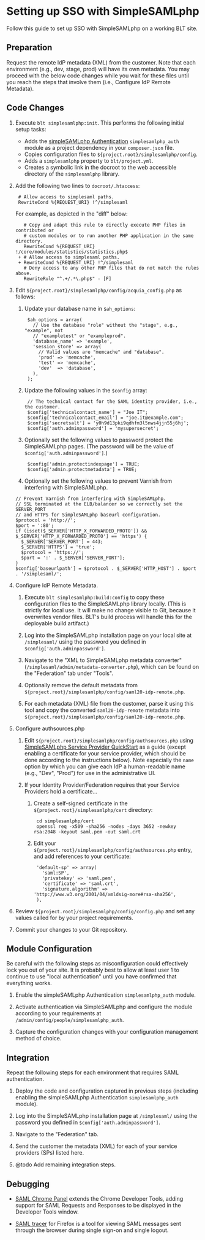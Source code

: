 # Setting up SSO with SimpleSAMLphp

Follow this guide to set up SSO with SimpleSAMLphp on a working BLT site.

## Preparation

Request the remote IdP metadata (XML) from the customer. Note that each environment (e.g., dev, stage, prod) will have its own metadata. You may proceed with the below code changes while you wait for these files until you reach the steps that involve them (i.e., Configure IdP Remote Metadata).

## Code Changes

1. Execute `blt simplesamlphp:init`. This performs the following initial setup tasks:

      * Adds the [simpleSAMLphp Authentication](https://www.drupal.org/project/simplesamlphp_auth) `simplesamlphp_auth` module as a project dependency in your `composer.json` file.
      * Copies configuration files to `${project.root}/simplesamlphp/config`.
      * Adds a `simplesamlphp` property to `blt/project.yml`.
      * Creates a symbolic link in the docroot to the web accessible directory of the `simplesamlphp` library.

1. Add the following two lines to `docroot/.htaccess`:

        # Allow access to simplesaml paths.
        RewriteCond %{REQUEST_URI} !^/simplesaml

      For example, as depicted in the "diff" below:

          # Copy and adapt this rule to directly execute PHP files in contributed or
          # custom modules or to run another PHP application in the same directory.
          RewriteCond %{REQUEST_URI} !/core/modules/statistics/statistics.php$
        + # Allow access to simplesaml paths.
        + RewriteCond %{REQUEST_URI} !^/simplesaml
          # Deny access to any other PHP files that do not match the rules above.
          RewriteRule "^.+/.*\.php$" - [F]

1. Edit `${project.root}/simplesamlphp/config/acquia_config.php` as follows:

      1. Update your database name in `$ah_options`:

              $ah_options = array(
                // Use the database "role" without the "stage", e.g., "example", not
                // "exampletest" or "exampleprod".
                'database_name' => 'example',
                'session_store' => array(
                  // Valid values are "memcache" and "database".
                  'prod' => 'memcache',
                  'test' => 'memcache',
                  'dev'  => 'database',
                ),
              );

      1. Update the following values in the `$config` array:

              // The technical contact for the SAML identity provider, i.e., the customer.
              $config['technicalcontact_name'] = "Joe IT";
              $config['technicalcontact_email'] = "joe.it@example.com";
              $config['secretsalt'] = 'y0h9d13pki9qdhfm3l5nws4jjn55j6hj';
              $config['auth.adminpassword'] = 'mysupersecret';

      1. Optionally set the following values to password protect the SimpleSAMLphp pages. (The password will be the value of `$config['auth.adminpassword']`.)

              $config['admin.protectindexpage'] = TRUE;
              $config['admin.protectmetadata'] = TRUE;
      1. Optionally set the following values to prevent Varnish from interfering with SimpleSAMLphp.
 
       // Prevent Varnish from interfering with SimpleSAMLphp.
       // SSL terminated at the ELB/balancer so we correctly set the SERVER_PORT
       // and HTTPS for SimpleSAMLphp baseurl configuration.
       $protocol = 'http://';
       $port = ':80';
       if (isset($_SERVER['HTTP_X_FORWARDED_PROTO']) && $_SERVER['HTTP_X_FORWARDED_PROTO'] == 'https') {
         $_SERVER['SERVER_PORT'] = 443;
         $_SERVER['HTTPS'] = 'true';
         $protocol = 'https://';
         $port = ':' . $_SERVER['SERVER_PORT'];
       }
       $config['baseurlpath'] = $protocol . $_SERVER['HTTP_HOST'] . $port . '/simplesaml/';

1. Configure IdP Remote Metadata.

      1. Execute `blt simplesamlphp:build:config` to copy these configuration files to the SimpleSAMLphp library locally. (This is strictly for local use. It will make no change visible to Git, because it overwrites vendor files. BLT's build process will handle this for the deployable build artifact.)

      1. Log into the SimpleSAMLphp installation page on your local site at `/simplesaml/` using the password you defined in `$config['auth.adminpassword']`.

      1. Navigate to the "XML to SimpleSAMLphp metadata converter" (`/simplesaml/admin/metadata-converter.php`), which can be found on the "Federation" tab under "Tools".

      1. Optionally remove the default metadata from `${project.root}/simplesamlphp/config/saml20-idp-remote.php`.

      1. For each metadata (XML) file from the customer, parse it using this tool and copy the converted `saml20-idp-remote` metadata into `${project.root}/simplesamlphp/config/saml20-idp-remote.php`.

1. Configure authsources.php

      1. Edit `${project.root}/simplesamlphp/config/authsources.php` using [SimpleSAMLphp Service Provider QuickStart](https://simplesamlphp.org/docs/stable/simplesamlphp-sp) as a guide (except enabling a certificate for your service provider, which should be done according to the instructions below). Note especially the `name` option by which you can give each IdP a human-readable name (e.g., "Dev", "Prod") for use in the administrative UI.

      1. If your Identity Provider/Federation requires that your Service Providers hold a certificate...

          1. Create a self-signed certificate in the `${project.root}/simplesamlphp/cert` directory:

                  cd simplesamlphp/cert
                  openssl req -x509 -sha256 -nodes -days 3652 -newkey rsa:2048 -keyout saml.pem -out saml.crt

          2. Edit your `${project.root}/simplesamlphp/config/authsources.php` entry, and add references to your certificate:

                  'default-sp' => array(
                    'saml:SP',
                    'privatekey' => 'saml.pem',
                    'certificate' => 'saml.crt',
                    'signature.algorithm' => 'http://www.w3.org/2001/04/xmldsig-more#rsa-sha256',
                  ),

1. Review `${project.root}/simplesamlphp/config/config.php` and set any values called for by your project requirements. 

1. Commit your changes to your Git repository.

## Module Configuration

Be careful with the following steps as misconfiguration could effectively lock you out of your site. It is probably best to allow at least user 1 to continue to use "local authentication" until you have confirmed that everything works.

1. Enable the simpleSAMLphp Authentication `simplesamlphp_auth` module.

1. Activate authentication via SimpleSAMLphp and configure the module according to your requirements at `/admin/config/people/simplesamlphp_auth`.

1. Capture the configuration changes with your configuration management method of choice.

## Integration

Repeat the following steps for each environment that requires SAML authentication.

1. Deploy the code and configuration captured in previous steps (including enabling the simpleSAMLphp Authentication `simplesamlphp_auth` module).

1. Log into the SimpleSAMLphp installation page at `/simplesaml/` using the password you defined in `$config['auth.adminpassword']`.

1. Navigate to the "Federation" tab.

1. Send the customer the metadata (XML) for each of your service providers (SPs) listed here.

1. @todo Add remaining integration steps.

## Debugging

* [SAML Chrome Panel](https://chrome.google.com/webstore/detail/saml-chrome-panel/paijfdbeoenhembfhkhllainmocckace) extends the Chrome Developer Tools, adding support for SAML Requests and Responses to be displayed in the Developer Tools window.

* [SAML tracer](https://addons.mozilla.org/en-US/firefox/addon/saml-tracer/) for Firefox is a tool for viewing SAML messages sent through the browser during single sign-on and single logout.

